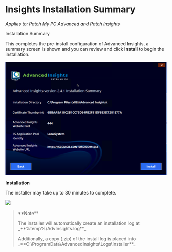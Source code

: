# Insights Installation Summary

_Applies to: Patch My PC Advanced and Patch Insights_

Installation Summary

This completes the pre-install configuration of Advanced Insights, a summary screen is shown and you can review and click **Install** to begin the installation.

![](../../_images/vmconnect_LDvkhQTKhv.png)

**Installation**

The installer may take up to 30 minutes to complete.

![](../../_images/10-Installing-\(1\).png)

> \*\*Note\*\*
>
> The installer will automatically create an installation log at \_\*\*%temp%\AdvInsights.log\*\*\_
>
> Additionally, a copy (.zip) of the install log is placed into \_\*\*C:\ProgramData\AdvancedInsights\Logs\Installer\*\*\_
